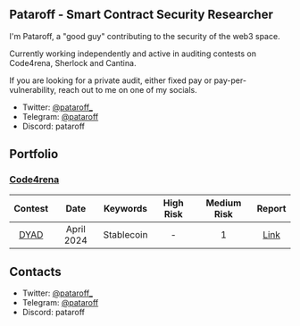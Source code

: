 ## Pataroff - Smart Contract Security Researcher

I'm Pataroff, a "good guy" contributing to the security of the web3 space.

Currently working independently and active in auditing contests on Code4rena, Sherlock and Cantina.

If you are looking for a private audit, either fixed pay or pay-per-vulnerability, reach out to me on one of my socials.
* Twitter: [@pataroff_](https://twitter.com/pataroff_)
* Telegram: [@pataroff](https://t.me/pataroff)
* Discord: pataroff

## Portfolio
### [Code4rena](https://code4rena.com/@Pataroff)
| Contest | Date | Keywords | High Risk | Medium Risk | Report
|:--:|:--:|:--:|:--:|:--:|:--:|
| [DYAD](https://code4rena.com/audits/2024-04-dyad#top) | April 2024 | Stablecoin | -  | 1 | [Link](https://code4rena.com/reports/2024-04-dyad) |


## Contacts
* Twitter: [@pataroff_](https://twitter.com/pataroff_)
* Telegram: [@pataroff](https://t.me/pataroff)
* Discord: pataroff

